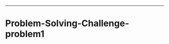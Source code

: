 ------------------------------------------------------------------------
# Problem-Solving-Challenge-problem1
